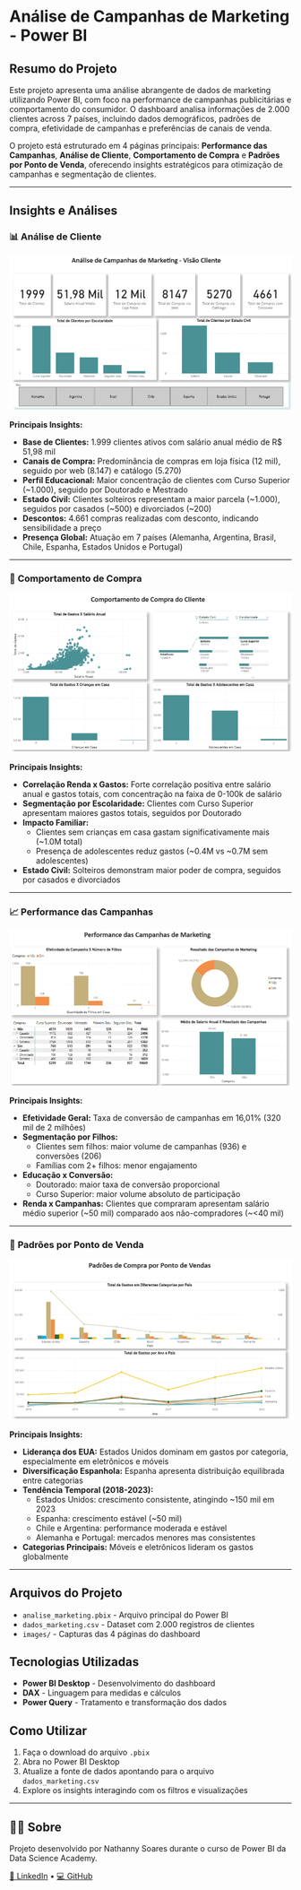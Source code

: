 # Análise de Campanhas de Marketing - Power BI

## Resumo do Projeto

Este projeto apresenta uma análise abrangente de dados de marketing utilizando Power BI, com foco na performance de campanhas publicitárias e comportamento do consumidor. O dashboard analisa informações de 2.000 clientes across 7 países, incluindo dados demográficos, padrões de compra, efetividade de campanhas e preferências de canais de venda.

O projeto está estruturado em 4 páginas principais: **Performance das Campanhas**, **Análise de Cliente**, **Comportamento de Compra** e **Padrões por Ponto de Venda**, oferecendo insights estratégicos para otimização de campanhas e segmentação de clientes.

---

## Insights e Análises

### 📊 **Análise de Cliente**
![Análise de Cliente](images/cliente.png)

**Principais Insights:**
- **Base de Clientes:** 1.999 clientes ativos com salário anual médio de R$ 51,98 mil
- **Canais de Compra:** Predominância de compras em loja física (12 mil), seguido por web (8.147) e catálogo (5.270)
- **Perfil Educacional:** Maior concentração de clientes com Curso Superior (~1.000), seguido por Doutorado e Mestrado
- **Estado Civil:** Clientes solteiros representam a maior parcela (~1.000), seguidos por casados (~500) e divorciados (~200)
- **Descontos:** 4.661 compras realizadas com desconto, indicando sensibilidade a preço
- **Presença Global:** Atuação em 7 países (Alemanha, Argentina, Brasil, Chile, Espanha, Estados Unidos e Portugal)

---

### 🛒 **Comportamento de Compra**
![Comportamento de Compra](images/comportamento.png)

**Principais Insights:**
- **Correlação Renda x Gastos:** Forte correlação positiva entre salário anual e gastos totais, com concentração na faixa de 0-100k de salário
- **Segmentação por Escolaridade:** Clientes com Curso Superior apresentam maiores gastos totais, seguidos por Doutorado
- **Impacto Familiar:** 
  - Clientes sem crianças em casa gastam significativamente mais (~1.0M total)
  - Presença de adolescentes reduz gastos (~0.4M vs ~0.7M sem adolescentes)
- **Estado Civil:** Solteiros demonstram maior poder de compra, seguidos por casados e divorciados

---

### 📈 **Performance das Campanhas**
![Performance das Campanhas](images/campanhas.png)

**Principais Insights:**
- **Efetividade Geral:** Taxa de conversão de campanhas em 16,01% (320 mil de 2 milhões)
- **Segmentação por Filhos:** 
  - Clientes sem filhos: maior volume de campanhas (936) e conversões (206)
  - Famílias com 2+ filhos: menor engajamento
- **Educação x Conversão:** 
  - Doutorado: maior taxa de conversão proporcional
  - Curso Superior: maior volume absoluto de participação
- **Renda x Campanhas:** Clientes que compraram apresentam salário médio superior (~50 mil) comparado aos não-compradores (~<40 mil)

---

### 🏪 **Padrões por Ponto de Venda**
![Padrões por Ponto de Venda](images/ponto_vendas.png)

**Principais Insights:**
- **Liderança dos EUA:** Estados Unidos dominam em gastos por categoria, especialmente em eletrônicos e móveis
- **Diversificação Espanhola:** Espanha apresenta distribuição equilibrada entre categorias
- **Tendência Temporal (2018-2023):**
  - Estados Unidos: crescimento consistente, atingindo ~150 mil em 2023
  - Espanha: crescimento estável (~50 mil)
  - Chile e Argentina: performance moderada e estável
  - Alemanha e Portugal: mercados menores mas consistentes
- **Categorias Principais:** Móveis e eletrônicos lideram os gastos globalmente

---

## Arquivos do Projeto

- `analise_marketing.pbix` - Arquivo principal do Power BI
- `dados_marketing.csv` - Dataset com 2.000 registros de clientes
- `images/` - Capturas das 4 páginas do dashboard

## Tecnologias Utilizadas

- **Power BI Desktop** - Desenvolvimento do dashboard
- **DAX** - Linguagem para medidas e cálculos
- **Power Query** - Tratamento e transformação dos dados

## Como Utilizar

1. Faça o download do arquivo `.pbix`
2. Abra no Power BI Desktop
3. Atualize a fonte de dados apontando para o arquivo `dados_marketing.csv`
4. Explore os insights interagindo com os filtros e visualizações

---

## 👩‍💻 Sobre

Projeto desenvolvido por Nathanny Soares durante o curso de Power BI da Data Science Academy.

[🔗 LinkedIn](https://www.linkedin.com/in/nathannysoares/) • [💻 GitHub](https://github.com/nathannysoares)


